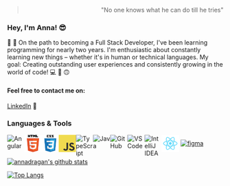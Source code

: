 ><p align="right"> "No one knows what he can do till he tries"</p>

### Hey, I'm Anna! 😎
👋 🌱 On the path to becoming a Full Stack Developer, I've been learning programming for nearly two years. I'm enthusiastic about constantly learning new things – whether it's in human or technical languages. My goal: Creating outstanding user experiences and consistently growing in the world of code!  💻 🚀 🙃

#### Feel free to contact me on:
[LinkedIn](https://www.linkedin.com/mwlite/profile/me?trk=p_mwlite_feed_updates-secondary_nav/) 👋

### Languages & Tools
<a href="https://reactjs.org/"><img alt="React" src="https://raw.githubusercontent.com/github/explore/80688e429a7d4ef2fca1e82350fe8e3517d3494d/topics/react/react.png" align="center" width="40"></a>
<a href="https://angular.io/"><img alt="Angular" src="https://angular.io/assets/images/logos/angular/angular.png" align="left" width="40"></a>
<a href="https://developer.mozilla.org/en-US/docs/Glossary/HTML5"> <img alt="HTML5" src="https://raw.githubusercontent.com/github/explore/80688e429a7d4ef2fca1e82350fe8e3517d3494d/topics/html/html.png" align="left" width="40"></a>
<a href="https://developer.mozilla.org/en-US/docs/Web/CSS"><img alt="CSS3" src="https://raw.githubusercontent.com/github/explore/80688e429a7d4ef2fca1e82350fe8e3517d3494d/topics/css/css.png" align="left" width="40"></a>
<a href="https://developer.mozilla.org/de/docs/Web/JavaScript"><img alt="JavaScript" src="https://raw.githubusercontent.com/github/explore/80688e429a7d4ef2fca1e82350fe8e3517d3494d/topics/javascript/javascript.png" align="left" width="40"></a>
<a href="https://www.typescriptlang.org/"><img alt="TypeScript" src="https://raw.githubusercontent.com/remojansen/logo.ts/master/ts.png" align="left" width="40"></a>
<a href="https://java.com/"><img alt="Java" src="https://cdn.icon-icons.com/icons2/2415/PNG/512/java_original_logo_icon_146458.png" align="left" width="40"></a>
<a href="https://www.figma.com/"> <img alt="figma" src="https://www.vectorlogo.zone/logos/figma/figma-icon.svg" align="center" width="40"/> </a>
<img alt="GitHub" src="https://cdn.icon-icons.com/icons2/1826/PNG/512/4202098codedevelopergithublogo-115590_115711.png" align="left" width="40"></a>
<a href="https://code.visualstudio.com/"><img alt="VS Code" src="https://github.com/Subhampreet/Subhampreet/blob/master/logos/vs.png?raw=true" align="left" width="40"></a>
<a href="https://www.jetbrains.com/idea/"><img alt="IntelliJ IDEA" src="https://resources.jetbrains.com/storage/products/intellij-idea/img/meta/intellij-idea_logo_300x300.png" align="left" width="40"></a>


[![annadragan's github stats](https://github-readme-stats.vercel.app/api?username=annadragan&show_icons=true&theme=react)](https://github.com/annadragan/github-readme-stats)

[![Top Langs](https://github-readme-stats.vercel.app/api/top-langs/?username=annadragan&show_icons=true&theme=react)](https://github.com/annadragan/github-readme-stats)



<!--
**annadragan/annadragan** is a ✨ _special_ ✨ repository because its `README.md` (this file) appears on your GitHub profile.

Here are some ideas to get you started:

- 🔭 I’m currently working on ...
- 🌱 I’m currently learning ...
- 👯 I’m looking to collaborate on ...
- 🤔 I’m looking for help with ...
- 💬 Ask me about ...
- 📫 How to reach me: ...
- 😄 Pronouns: ...
- ⚡ Fun fact: ...
-->
